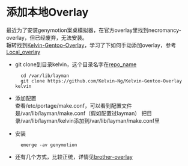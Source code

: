 # 添加本地Overlay
最近为了安装genymotion案桌模拟器，在官方overlay里找到necromancy-overlay，但已经废弃，无法安装。  
辗转找到[Kelvin-Gentoo-Overlay](https://github.com/Kelvin-Ng/Kelvin-Gentoo-Overlay)，学习了下如何手动添加overlay，参考[Local_overlay](https://wiki.gentoo.org/wiki/Overlay/Local_overlay)
* git clone到目录kelvin，这个目录名字在[repo_name](https://github.com/Kelvin-Ng/Kelvin-Gentoo-Overlay/blob/master/profiles/repo_name)
    
        cd /var/lib/layman
        git clone https://github.com/Kelvin-Ng/Kelvin-Gentoo-Overlay kelvin
* 添加配置  
    查看/etc/portage/make.conf，可以看到配置文件是/var/lib/layman/make.conf（假如配置过layman）
    把目录/var/lib/layman/kelvin添加到/var/lib/layman/make.conf里
* 安装

        emerge -av genymotion
* 还有几个方式，比较正统，详情见[brother-overlay](https://github.com/stefan-langenmaier/brother-overlay)
